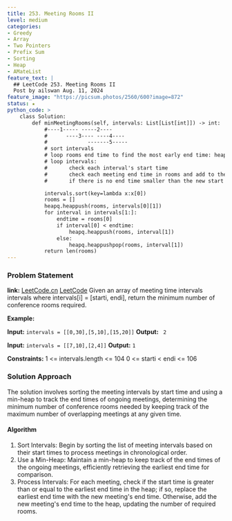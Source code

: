 ```yaml
---
title: 253. Meeting Rooms II
level: medium
categories:
- Greedy
- Array
- Two Pointers
- Prefix Sum
- Sorting
- Heap
- AMateList
feature_text: |
  ## LeetCode 253. Meeting Rooms II
  Post by ailswan Aug. 11, 2024
feature_image: "https://picsum.photos/2560/600?image=872"
status: ★
python_code: >
    class Solution:
        def minMeetingRooms(self, intervals: List[List[int]]) -> int:
            #----1----- -----2----
            #      ----3---- ----4----
            #             -------5-----
            # sort intervals
            # loop rooms end time to find the most early end time: heapq
            # loop intervals:
            #       check each interval's start time
            #       check each meeting end time in rooms and add to the heap
            #       if there is no end time smaller than the new start time, we can add a new room

            intervals.sort(key=lambda x:x[0])
            rooms = []
            heapq.heappush(rooms, intervals[0][1])
            for interval in intervals[1:]:
                endtime = rooms[0]
                if interval[0] < endtime:
                    heapq.heappush(rooms, interval[1])
                else:
                    heapq.heappushpop(rooms, interval[1])
            return len(rooms)
---
```


### Problem Statement
**link:**
[LeetCode.cn](https://leetcode.cn/problems/meeting-rooms-ii/)
[LeetCode](https://leetcode.com/meeting-rooms-ii/)
Given an array of meeting time intervals intervals where intervals[i] = [starti, endi], return the minimum number of conference rooms required.

**Example:**

**Input:** `intervals = [[0,30],[5,10],[15,20]]`
**Output:** ` 2`

**Input:** `intervals = [[7,10],[2,4]]`
**Output:** `1`

**Constraints:**
1 <= intervals.length <= 104
0 <= starti < endi <= 106
 
### Solution Approach
The solution involves sorting the meeting intervals by start time and using a min-heap to track the end times of ongoing meetings, determining the minimum number of conference rooms needed by keeping track of the maximum number of overlapping meetings at any given time.

#### Algorithm
1. Sort Intervals: Begin by sorting the list of meeting intervals based on their start times to process meetings in chronological order.
2. Use a Min-Heap: Maintain a min-heap to keep track of the end times of the ongoing meetings, efficiently retrieving the earliest end time for comparison.
3. Process Intervals: For each meeting, check if the start time is greater than or equal to the earliest end time in the heap; if so, replace the earliest end time with the new meeting's end time. Otherwise, add the new meeting's end time to the heap, updating the number of required rooms.